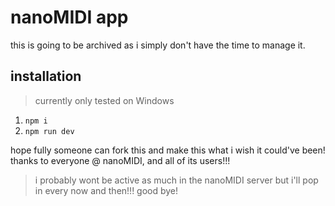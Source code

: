 # nanoMIDI app
this is going to be archived as i simply don't have the time to manage it.

## installation
> currently only tested on Windows
1. `npm i`
2. `npm run dev`


hope fully someone can fork this and make this what i wish it could've been!
thanks to everyone @ nanoMIDI, and all of its users!!!

> i probably wont be active as much in the nanoMIDI server but i'll pop in every now and then!!!
> good bye!

